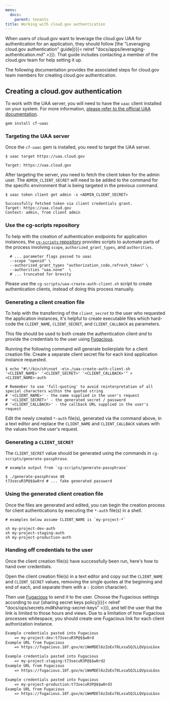 ```yaml
---
menu:
  docs:
    parent: tenants
title: Working with cloud.gov authentication
---
```


When users of cloud.gov want to leverage the cloud.gov UAA for authentication for an application, they should follow [the "Leveraging cloud.gov authentication" guide]({{< relref "docs/apps/leveraging-authentication.md" >}}). That guide includes contacting a member of the cloud.gov team for help setting it up.

The following documentation provides the associated steps for cloud.gov team members for creating cloud.gov authentication.

## Creating a cloud.gov authentication

To work with the UAA server, you will need to have the `uaac` client installed
on your system. For more information, [please refer to the official UAA
documentation](https://github.com/cloudfoundry/cf-uaac#installation).

```shell
gem install cf-uaac
```

### Targeting the UAA server

Once the `cf-uaac` gem is installed, you need to target the UAA server.

```shell
$ uaac target https://uaa.cloud.gov

Target: https://uaa.cloud.gov
```

After targeting the server, you need to fetch the client token for the admin
user. The `ADMIN_CLIENT_SECRET` will need to be added to the command for the
specific environment that is being targeted in the previous command.

```shell
$ uaac token client get admin -s <ADMIN_CLIENT_SECRET>

Successfully fetched token via client credentials grant.
Target: https://uaa.cloud.gov
Context: admin, from client admin
```

### Use the cg-scripts repository

To help with the creation of authentication endpoints for application instances,
the [`cg-scripts` repository](https://github.com/18F/cg-scripts) provides scripts to automate parts of
the process involving `scope`, `authorized_grant_types`, and `authorities`.

```shell
  # ... parameter flags passed to uaac
  --scope "openid" \
  --authorized_grant_types "authorization_code,refresh_token" \
  --authorities "uaa.none"  \
  # ... truncated for brevity
```

Please use the `cg-scripts/uaa-create-auth-client.sh` script to create
authentication clients, instead of doing this process manually.

### Generating a client creation file

To help with the transferring of the `client_secret` to the user who requested
the application instances, it's helpful to create executable files which hard-
code the `CLIENT_NAME`, `CLIENT_SECRET`, and `CLIENT_CALLBACK` as parameters.

This file should be used to both create the authentication client _and_ to provide
the credentials to the user using [Fugacious](https://fugacious.18f.gov/).

Running the following command will generate boilerplate for a client creation
file. Create a separate client secret file for each kind application instance
requested.

```shell
$ echo "#\!/bin/sh\nset -e\n./uaa-create-auth-client.sh '<CLIENT_NAME>' '<CLIENT_SECRET>' '<CLIENT_CALLBACK>'" > <CLIENT_NAME>-auth

# Remember to use 'full-quoting' to avoid reinterpretation of all special characters within the quoted string
# '<CLIENT_NAME>' - the name supplied in the user's request
# '<CLIENT_SECRET>' - the generated secret / password
# '<CLIENT_CALLBACK>' - the callback URL supplied in the user's request
```

Edit the newly created `*-auth` file(s), generated via the command above, in a
text editor and replace the `CLIENT_NAME` and `CLIENT_CALLBACK` values with the
values from the user's request.

### Generating a `CLIENT_SECRET`

The `CLIENT_SECRET` value should be generated using the commands in
`cg-scripts/generate-passphrase`.

```shell
# example output from `cg-scripts/generate-passphrase`

$ ./generate-passphrase 48
t73secuR3P@$$w0rd # ... fake generated password
```

### Using the generated client creation file

Once the files are generated and edited, you can begin the creation process for
client authentications by executing the `*-auth` file(s) in a shell.

```shell
# examples below assume CLIENT_NAME is `my-project-*`

sh my-project-dev-auth
sh my-project-staging-auth
sh my-project-production-auth
```

### Handing off credentials to the user

Once the client creation file(s) have successfully been run, here's how to hand over credentials.

Open the client creation file(s) in a text
editor and copy out the `CLIENT_NAME` and `CLIENT_SECRET` values, removing the
single quotes at the beginning and end of each, and separate them with a `:`
(colon character).

Then use [Fugacious](https://fugacious.18f.gov/) to send it to the user. Choose the Fugacious settings according to our [sharing secret keys policy]({{< relref "docs/ops/secrets.md#sharing-secret-keys" >}}), and tell the user that the link is limited to those hours and views. Due to a limitation of how Fugacious processes whitespace, you should create one Fugacious link for each client authorization instance.

```txt
Example credentials pasted into Fugacious
    => my-project-dev:t73secuR3P@$$w0rd
Example URL from Fugacious
    => https://fugacious.18f.gov/m/iWmMDEl6zZoEx78Lxsa5QJLLQVpiuLGox

Example credentials pasted into Fugacious
    => my-project-staging:t73secuR3P@$$w0rd2
Example URL from Fugacious
    => https://fugacious.18f.gov/m/iWmMDEl6zZoEx78Lxsa5QJLLQVpiuLGox

Example credentials pasted into Fugacious
    => my-project-production:t73secuR3P@$$w0rd3
Example URL from Fugacious
    => https://fugacious.18f.gov/m/iWmMDEl6zZoEx78Lxsa5QJLLQVpiuLGox
```
